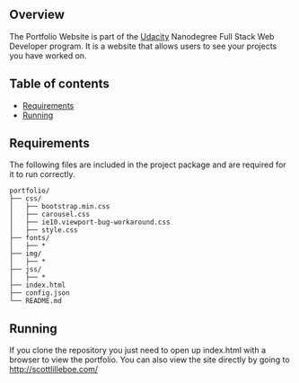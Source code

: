 ## Overview
The Portfolio Website is part of the [Udacity](http://udacity.com) Nanodegree Full Stack Web Developer program. It is a website that allows users to see your projects you have worked on.

## Table of contents

- [Requirements](#requirements)
- [Running](#running)

## Requirements

The following files are included in the project package and are required for it to run correctly.

```
portfolio/
├── css/
│   ├── bootstrap.min.css
│   ├── carousel.css
│   ├── ie10.viewport-bug-workaround.css
│   ├── style.css
├── fonts/
│   ├── *
├── img/
│   ├── *
├── jss/
│   ├── *
├── index.html
├── config.json
└── README.md
```

## Running

If you clone the repository you just need to open up index.html with a browser to view the portfolio.
You can also view the site directly by going to http://scottlilleboe.com/
